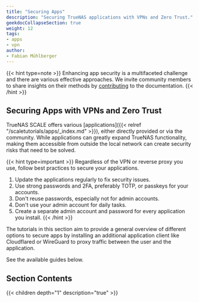 ```yaml
---
title: "Securing Apps"
description: "Securing TrueNAS applications with VPNs and Zero Trust."
geekdocCollapseSection: true
weight: 12
tags:
- apps
- vpn
author: 
- Fabian Mühlberger
---
```


{{< hint type=note >}}
Enhancing app security is a multifaceted challenge and there are various effective approaches. We invite community members to share insights on their methods by [contributing](https://www.truenas.com/docs/contributing/) to the documentation.
{{< /hint >}}

## Securing Apps with VPNs and Zero Trust

TrueNAS SCALE offers various [applications]({{< relref "/scaletutorials/apps/_index.md" >}}), either directly provided or via the community.
While applications can greatly expand TrueNAS functionality, making them accessible from outside the local network can create security risks that need to be solved.

{{< hint type=important >}}
Regardless of the VPN or reverse proxy you use, follow best practices to secure your applications.
1. Update the applications regularly to fix security issues.
2. Use strong passwords and 2FA, preferably TOTP, or passkeys for your accounts.
3. Don't reuse passwords, especially not for admin accounts.
4. Don't use your admin account for daily tasks.
5. Create a separate admin account and password for every application you install.
{{< /hint >}}

The tutorials in this section aim to provide a general overview of different options to secure apps by installing an additional application client like Cloudflared or WireGuard to proxy traffic between the user and the application.

See the available guides below.

## Section Contents

{{< children depth="1" description="true" >}}
